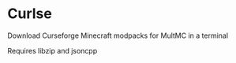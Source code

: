 # Curlse
Download Curseforge Minecraft modpacks for MultMC in a terminal

Requires libzip and jsoncpp

